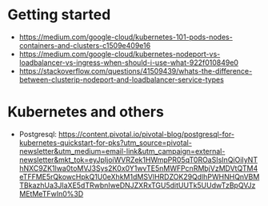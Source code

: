 # Getting started
- https://medium.com/google-cloud/kubernetes-101-pods-nodes-containers-and-clusters-c1509e409e16
- https://medium.com/google-cloud/kubernetes-nodeport-vs-loadbalancer-vs-ingress-when-should-i-use-what-922f010849e0
- https://stackoverflow.com/questions/41509439/whats-the-difference-between-clusterip-nodeport-and-loadbalancer-service-types

# Kubernetes and others
- Postgresql: https://content.pivotal.io/pivotal-blog/postgresql-for-kubernetes-quickstart-for-pks?utm_source=pivotal-newsletter&utm_medium=email-link&utm_campaign=external-newsletter&mkt_tok=eyJpIjoiWVRZek1HWmpPR05qT0ROaSIsInQiOiIyNThNXC9ZK1lwa0toMVJ3Sys2K0x0Y1wvTE5nMWFPcnRMbjVzMDVtQTM4eTFFME5rQkowcHpkQ1U0eXhkM1dMSVlHRDZOK29QdlhPWHNHQnVBMTBkazhUa3JIaXE5dTRwbnIweDNJZXRxTGU5ditUUTk5UUdwTzBpQVJzMEtMeTFwIn0%3D

